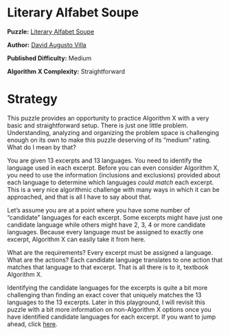 # Literary Alfabet Soupe

__Puzzle:__ [Literary Alfabet Soupe](https://www.codingame.com/training/medium/literary-alfabet-soupe)

__Author:__ [David Augusto Villa](https://www.codingame.com/profile/455d71552aef838a0c75b7617e2d22d41768324)

__Published Difficulty:__ Medium

__Algorithm X Complexity:__ Straightforward

# Strategy

This puzzle provides an opportunity to practice Algorithm X with a very basic and straightforward setup. There is just one little problem. Understanding, analyzing and organizing the problem space is challenging enough on its own to make this puzzle deserving of its “medium” rating. What do I mean by that?

You are given 13 excerpts and 13 languages. You need to identify the language used in each excerpt. Before you can even consider Algorithm X, you need to use the information (inclusions and exclusions) provided about each language to determine which languages _could match_ each excerpt. This is a very nice algorithmic challenge with many ways in which it can be approached, and that is all I have to say about that.

Let’s assume you are at a point where you have some number of “candidate” languages for each excerpt. Some excerpts might have just one candidate language while others might have 2, 3, 4 or more candidate languages. Because every language must be assigned to exactly one excerpt, Algorithm X can easily take it from here.

What are the requirements? Every excerpt must be assigned a language. What are the actions? Each candidate language translates to one action that matches that language to that excerpt. That is all there is to it, textbook Algorithm X.

Identifying the candidate languages for the excerpts is quite a bit more challenging than finding an exact cover that uniquely matches the 13 languages to the 13 excerpts. Later in this playground, I will revisit this puzzle with a bit more information on non-Algorithm X options once you have identified candidate languages for each excerpt. If you want to jump ahead, click [here](literary-alfabet-soupe-revisited).
